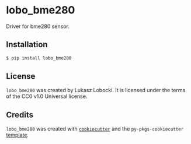 # lobo_bme280

Driver for bme280 sensor.

## Installation

```bash
$ pip install lobo_bme280
```

## License

`lobo_bme280` was created by Lukasz Lobocki. It is licensed under the terms of the CC0 v1.0 Universal license.

## Credits

`lobo_bme280` was created with [`cookiecutter`](https://cookiecutter.readthedocs.io/en/latest/) and the `py-pkgs-cookiecutter` [template](https://github.com/py-pkgs/py-pkgs-cookiecutter).

